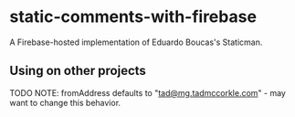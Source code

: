 # static-comments-with-firebase

A Firebase-hosted implementation of Eduardo Boucas's Staticman.

## Using on other projects

TODO
NOTE: fromAddress defaults to "tad@mg.tadmccorkle.com" - may want to change this behavior.

